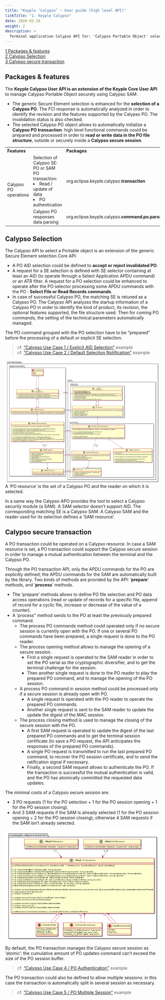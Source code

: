 ```yaml
---
title: "Keyple ‘Calypso’ – User guide (high level API)"
linkTitle: "1. Keyple Calypso"
date: 2020-02-24
weight: 2
description: >
  Terminal application Calypso API for: 'Calypso Portable Object' selection and transaction
---
```


[1  Packages & features](#packages--features)<br>
[2  Calypso Selection](#calypso-selection)<br>
[3  Calypso secure transaction](#calypso-secure-transaction)<br>

## Packages & features

The **Keyple Calypso User API is an extension of the Keyple Core User API** to manage Calypso Portable Object securely using Calypso SAM:

 - The generic Secure Element selection is enhanced for the **selection of a Calypso PO**. The FCI response is automatically analyzed in order to identify the revision and the features supported by the Calypso PO. The invalidation status is also checked.
 - The selected Calypso PO object allows to automatically initialize a **Calypso PO transaction**: high level functional commands could be prepared and processed in order to **read or write data in the PO file structure**, outside or securely inside a **Calypso secure session**.

<table>
  <tr>
    <td colspan="2"><b>Features</b></td>
    <td><b>Packages</b></td>
  </tr>
  <tr>
    <td rowspan="2" width="15%">Calypso PO operations</td>
    <td width="50%">Selection of Calypso SE: PO or SAM
PO transaction:
 <li>Read / update of data</li>
 <li>PO authentication</li></td>
    <td width="35%">org.eclipse.keyple.calypso.<b>transaction<b></td>
  </tr>
  <tr>
    <td>Calypso PO responses data parsing</td>
    <td>org.eclipse.keyple.calypso.<b>command.po.parser<b></td>
  </tr>  
</table>


## Calypso Selection

The Calypso API to select a Portable object is an extension of the generic Secure Element selection Core API:

 - A PO AID selection could be defined to **accept or reject invalidated PO**.
 - A request for a SE selection is defined with SE selector containing at least an AID (to operate through a Select Application APDU command) or an ATR filter. A request for a PO selection could be enhanced to operate after the PO selector processing some APDU commands with the PO : **Select File or Read Records commands**.
 - In case of successful Calypso PO, the matching SE is retuned as a Calypso PO. The Calypso API analyzes the startup information of a Calypso PO in order to identify the kind of product, its revision, the optional features supported, the file structure used. Then for coming PO commands, the setting of the technical parameters automatically managed.

The PO command grouped with the PO selection have to be “prepared” before the processing of a default or explicit SE selection.

> cf. [“Calypso Use Case 1 / Explicit AID Selection”](https://github.com/eclipse/keyple-java/blob/develop/java/example/calypso/pc/UseCase1_ExplicitSelectionAid/src/main/java/org/eclipse/keyple/example/calypso/pc/usecase1/ExplicitSelectionAid_Pcsc.java) example<br>
> cf. [“Calypso Use Case 2 / Default Selection Notification”](https://github.com/eclipse/keyple-java/blob/develop/java/example/calypso/pc/UseCase2_DefaultSelectionNotification/src/main/java/org/eclipse/keyple/example/calypso/pc/usecase2/DefaultSelectionNotification_Pcsc.java) example

![Calypso - PO Selection scheme](../img/KeypleCalypso-1-Transaction-PO_Selection.png "Calypso - PO Selection")
A ‘PO resource’ is the set of a Calypso PO and the reader on which it is selected.

In a same way the Calypso APO provides the tool to select a Calypso security module (a SAM). A SAM selector doesn’t support AID. The corresponding matching SE is a Calypso SAM. A Calypso SAM and the reader used for its selection defines a ‘SAM resource’.

## Calypso secure transaction

A PO transaction could be operated on a Calypso resource. In case a SAM resource is set, a PO transaction could support the Calypso secure session in order to manage a mutual authentication between the terminal and the Calypso PO.

Through the PO transaction API, only the APDU commands for the PO are explicitly defined; the APDU commands for the SAM are automatically built by the library. Two kinds of methods are provided by the API: ‘**prepare**’ methods, and ‘**process**’ methods.

 - The ‘prepare’ methods allows to define PO file selection and PO data access operations (read or update of records for a specific file, append of record for a cyclic file, increase or decrease of the value of a counter).
 - A ‘process” method sends to the PO at least the previously prepared command.
   - The process PO commands method could operated only if no secure session is currently open with the PO. If one or several PO commands have been prepared, a single request is done to the PO reader.
   - The process opening method allows to manage the opening of a secure session.
     - First a single request is operated to the SAM reader in order to set the PO serial as the cryptographic diversifier, and to get the terminal challenge for the session.
     - Then another single request is done to the PO reader to play the prepared PO command, and to manage the opening of the PO session.
   - A process PO command in session method could be processed only if a secure session is already open with PO.
     - A single request Is operated with the PO reader to operate the prepared PO commands.
     - Another single request is sent to the SAM reader to update the update the digest of the MAC session.
   - The process closing method is used to manage the closing of the secure session with the PO.
     - A first SAM request is operated to update the digest of the last prepared PO commands and to get the terminal session certificate (to save a PO request, the API anticipates the responses of the prepared PO commands).
     - A single PO request is transmitted to run the last prepared PO command, to recover the PO session certificate, and to send the ratification signal if necessary.
     - Finally, a second SAM request allows to authenticate the PO. If the transaction is successful the mutual authentication is valid, and the PO has atomically committed the requested data updates.

The minimal costs of a Calypso secure session are:

 - 3 PO requests (1 for the PO selection + 1 for the PO session opening + 1 for the PO session closing).
 - And 3 SAM requests if the SAM is already selected (1 for the PO session opening + 2 for the PO session closing); otherwise 4 SAM requests if the SAM isn’t already selected.

![Calypso - PO Transaction scheme](../img/KeypleCalypso-2-Transaction-PO_Session.png "Calypso - PO Transaction")

By default, the PO transaction manages the Calypso secure session as ‘atomic’: the cumulative amount of PO updates command can’t exceed the size of the PO session buffer.
> cf. [“Calypso Use Case 4 / PO Authentication”](https://github.com/eclipse/keyple-java/blob/develop/java/example/calypso/pc/UseCase4_PoAuthentication/src/main/java/org/eclipse/keyple/example/calypso/pc/usecase4/PoAuthentication_Pcsc.java) example

The PO transaction could also be defined to allow multiple sessions: in this case the transaction is automatically split in several session as necessary.
> cf. [“Calypso Use Case 5 / PO Multiple Session"](https://github.com/eclipse/keyple-java/blob/develop/java/example/calypso/pc/UseCase5_MultipleSession/src/main/java/org/eclipse/keyple/example/calypso/pc/usecase5/MultipleSession_Pcsc.java) example
